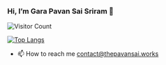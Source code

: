 ### Hi, I’m Gara Pavan Sai Sriram 👋 
![Visitor Count](https://profile-counter.glitch.me/thepavansai/count.svg)

 [![Top Langs](https://github-readme-stats.vercel.app/api/top-langs/?username=thepavansai&layout=compact&theme=transparent)](https://github.com/thepavansai)

 - 📫 How to reach me 
 contact@thepavansai.works

 


<!---
thejalsapavan/thejalsapavan is a ✨ special ✨ repository because its `README.md` (this file) appears on your GitHub profile.
You can click the Preview link to take a look at your changes.
--->
